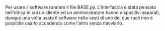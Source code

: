 Per usare il software runnare il file BASE.py. L'interfaccia è stata pensata nell'ottica in cui un cliente ed un amministratore hanno dispositivi separati, dunque una volta usato il software nelle vesti di uno dei due ruoli non è possibile usarlo accedendo come l'altro senza riavviarlo. 
